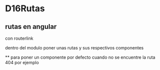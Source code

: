 # D16Rutas

## rutas en angular 

con routerlink

dentro del modulo poner unas rutas y sus respectivos componentes

** para poner un componente por defecto cuando no se encuentre la ruta 404 por ejemplo

